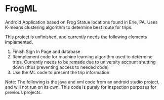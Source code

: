 # FrogML
Android Application based on Frog Statue locations found in Erie, PA.  Uses K-means clustering algorithm to determine best route for trips.


This project is unfinished, and currently needs the following elements implemented.

1. Finish Sign In Page and database
2. Reimplement code for machine learning algorithm used to determine trips. Currently needs to be remade due to university account shutting down (thus preventing access to needed code)
3. Use the ML code to present the trip information.


Note: The following is the java and xml code from an android studio project, and will not run on its own. This code is purely for inspection purposes for previous projects.
